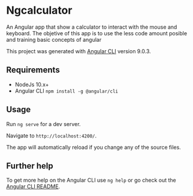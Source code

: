# Ngcalculator

An Angular app that show a calculator to interact with the mouse and keyboard. The objetive of this app is to use the less code amount posible and training basic concepts of angular

This project was generated with [Angular CLI](https://github.com/angular/angular-cli) version 9.0.3.

## Requirements
  * NodeJs 10.x+
  * Angular CLI `npm install -g @angular/cli`

## Usage

Run `ng serve` for a dev server. 

Navigate to `http://localhost:4200/`. 

The app will automatically reload if you change any of the source files.

## Further help

To get more help on the Angular CLI use `ng help` or go check out the [Angular CLI README](https://github.com/angular/angular-cli/blob/master/README.md).
